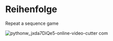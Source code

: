 # Reihenfolge
Repeat a sequence game

![pythonw_jxda7DiQe5-_online-video-cutter com_](https://user-images.githubusercontent.com/84366597/229899540-146c6028-02f2-4781-8c94-d41e64704ff0.gif)
